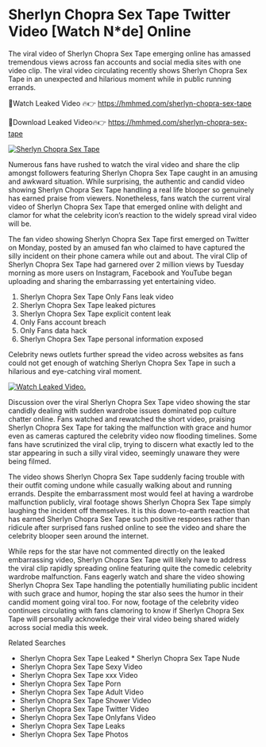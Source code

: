 ﻿# Sherlyn Chopra Sex Tape Twitter Video [Watch N*de] Online

The viral video of ﻿Sherlyn Chopra Sex Tape emerging online has amassed tremendous views across fan accounts and social media sites with one video clip. The viral video circulating recently shows ﻿Sherlyn Chopra Sex Tape in an unexpected and hilarious moment while in public running errands. 

🔴Watch Leaked Video 🔥👉  https://hmhmed.com/sherlyn-chopra-sex-tape 

🔴Download Leaked Video🔥👉  https://hmhmed.com/sherlyn-chopra-sex-tape 

[![Sherlyn Chopra Sex Tape](https://i.imgur.com/dJHk4Zq.gif)](https://hmhmed.com/sherlyn-chopra-sex-tape)

Numerous fans have rushed to watch the viral video and share the clip amongst followers featuring ﻿Sherlyn Chopra Sex Tape caught in an amusing and awkward situation. While surprising, the authentic and candid video showing ﻿Sherlyn Chopra Sex Tape handling a real life blooper so genuinely has earned praise from viewers. Nonetheless, fans watch the current viral video of ﻿Sherlyn Chopra Sex Tape that emerged online with delight and clamor for what the celebrity icon’s reaction to the widely spread viral video will be.

The fan video showing ﻿Sherlyn Chopra Sex Tape first emerged on Twitter on Monday, posted by an amused fan who claimed to have captured the silly incident on their phone camera while out and about. The viral Clip of ﻿Sherlyn Chopra Sex Tape had garnered over 2 million views by Tuesday morning as more users on Instagram, Facebook and YouTube began uploading and sharing the embarrassing yet entertaining video. 

1. ﻿Sherlyn Chopra Sex Tape Only Fans leak video
2. ﻿Sherlyn Chopra Sex Tape leaked pictures
3. ﻿Sherlyn Chopra Sex Tape explicit content leak
4. Only Fans account breach
5. Only Fans data hack
6. ﻿Sherlyn Chopra Sex Tape personal information exposed

Celebrity news outlets further spread the video across websites as fans could not get enough of watching ﻿Sherlyn Chopra Sex Tape in such a hilarious and eye-catching viral moment. 

[![Watch Leaked Video.](https://miro.medium.com/v2/resize:fit:828/format:webp/1*cilzJN44JGOrTw9NJCrNHA.gif "Watch Leaked Video")](https://hmhmed.com/sherlyn-chopra-sex-tape)

Discussion over the viral ﻿Sherlyn Chopra Sex Tape video showing the star candidly dealing with sudden wardrobe issues dominated pop culture chatter online. Fans watched and rewatched the short video, praising ﻿Sherlyn Chopra Sex Tape for taking the malfunction with grace and humor even as cameras captured the celebrity video now flooding timelines. Some fans have scrutinized the viral clip, trying to discern what exactly led to the star appearing in such a silly viral video, seemingly unaware they were being filmed.

The video shows ﻿Sherlyn Chopra Sex Tape suddenly facing trouble with their outfit coming undone while casually walking about and running errands. Despite the embarrassment most would feel at having a wardrobe malfunction publicly, viral footage shows ﻿Sherlyn Chopra Sex Tape simply laughing the incident off themselves. It is this down-to-earth reaction that has earned ﻿Sherlyn Chopra Sex Tape such positive responses rather than ridicule after surprised fans rushed online to see the video and share the celebrity blooper seen around the internet.  

While reps for the star have not commented directly on the leaked embarrassing video, ﻿Sherlyn Chopra Sex Tape will likely have to address the viral clip rapidly spreading online featuring quite the comedic celebrity wardrobe malfunction. Fans eagerly watch and share the video showing ﻿Sherlyn Chopra Sex Tape handling the potentially humiliating public incident with such grace and humor, hoping the star also sees the humor in their candid moment going viral too. For now, footage of the celebrity video continues circulating with fans clamoring to know if ﻿Sherlyn Chopra Sex Tape will personally acknowledge their viral video being shared widely across social media this week.

Related Searches
* ﻿Sherlyn Chopra Sex Tape Leaked
﻿* Sherlyn Chopra Sex Tape Nude
* ﻿Sherlyn Chopra Sex Tape Sexy Video
* ﻿Sherlyn Chopra Sex Tape xxx Video
* ﻿Sherlyn Chopra Sex Tape Porn
* ﻿Sherlyn Chopra Sex Tape Adult Video
* ﻿Sherlyn Chopra Sex Tape Shower Video
* ﻿Sherlyn Chopra Sex Tape Twitter Video
* ﻿Sherlyn Chopra Sex Tape Onlyfans Video
* ﻿Sherlyn Chopra Sex Tape Leaks
* ﻿Sherlyn Chopra Sex Tape Photos
